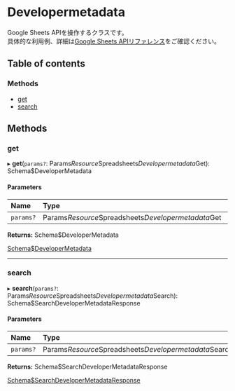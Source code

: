 # Developermetadata


Google Sheets APIを操作するクラスです。<br>具体的な利用例、詳細は[Google Sheets APIリファレンス](https://developers.google.com/sheets/api/reference/rest)をご確認ください。

## Table of contents

### Methods

- [get](developermetadata.md#get)
- [search](developermetadata.md#search)

## Methods

### get

▸ **get**(`params?`: Params$Resource$Spreadsheets$Developermetadata$Get): Schema$DeveloperMetadata

#### Parameters

| Name | Type | Description |
| :------ | :------ | :------ |
| `params?` | Params$Resource$Spreadsheets$Developermetadata$Get | <a href="https://googleapis.dev/nodejs/googleapis/66.0.0/sheets/interfaces/Params$Resource$Spreadsheets$Developermetadata$Get.html">Params$Resource$Spreadsheets$Developermetadata$Get</a> |

**Returns:** Schema$DeveloperMetadata

<a href="https://googleapis.dev/nodejs/googleapis/66.0.0/sheets/interfaces/Schema$DeveloperMetadata.html">Schema$DeveloperMetadata</a>

___

### search

▸ **search**(`params?`: Params$Resource$Spreadsheets$Developermetadata$Search): Schema$SearchDeveloperMetadataResponse

#### Parameters

| Name | Type | Description |
| :------ | :------ | :------ |
| `params?` | Params$Resource$Spreadsheets$Developermetadata$Search | <a href="https://googleapis.dev/nodejs/googleapis/66.0.0/sheets/interfaces/Params$Resource$Spreadsheets$Developermetadata$Search.html">Params$Resource$Spreadsheets$Developermetadata$Search</a> |

**Returns:** Schema$SearchDeveloperMetadataResponse

<a href="https://googleapis.dev/nodejs/googleapis/66.0.0/sheets/interfaces/Schema$SearchDeveloperMetadataResponse.html">Schema$SearchDeveloperMetadataResponse</a>
